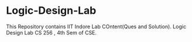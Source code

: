 # Logic-Design-Lab
This Repository contains IIT Indore Lab COntent(Ques and Solution). Logic Design Lab CS 256 , 4th Sem of CSE.
